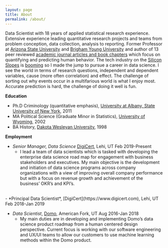 ```yaml
---
layout: page
title: About
permalink: /about/
---
```


Data Scientist with 18 years of applied statistical research experience. Extensive experience leading quantitative research
projects and teams from problem conception, data collection, analysis to reporting. Former Professor at 
[Arizona State University](https://ccj.asu.edu) and [Brigham Young University](https://sociology.byu.edu)
and author of 13 peer reviewed [academic journal articles and book chapters](https://scholar.google.com/citations?hl=en&authuser=1&user=ippq3CwAAAAJ)
which focus on quantifying and predicting human behavior. The tech industry on the [Silicon Slopes](https://siliconslopes.com) 
is [booming](https://www.utahbusiness.com/tech-silicon-slopes/)  so I made the jump to pursue a career in data science. 
I see the world in terms of research questions, independent and dependent variables, cause (more often correlation) and effect. 
The challenge of sorting out why events occur in a multifarious world is what I enjoy most. Accurate prediction is hard, 
the challenge of doing it well is fun.


**Education**
* Ph.D Criminology (quantitative emphasis), [University at Albany, State University of New York](https://www.albany.edu/scj/), 2011
* MA Political Science (Graduate Minor in Statistics), [University of Wyoming](http://www.uwyo.edu/pols/), 2002
* BA History, [Dakota Wesleyan University](https://www.dwu.edu/academics/majors-minors/history), 1998

**Employment**
- *Senior Manager, Data Science* [DigiCert](https://www.digicert.com), Lehi, UT Feb 2019-Present
    - I lead a team of data scientists which is tasked with developing the enterprise data science road map for engagement
with business stakeholders and executives. My main objective is the development and initiation of data science programs 
across company organizations with a view of improving overall company performance but with a focus on revenue growth 
and achievement of the business’ OKR’s and KPI’s.
<br>
- *Principal Data Scientist*, [DigiCert](https://www.digicert.com), Lehi, UT Feb 2018-Jan 2019

- *Data Scientist*, [Domo](https://www.domo.com), American Fork, UT Aug 2016-Jan 2018
    - My main duties are in developing and implementing Domo’s data science product roadmap
from a human centered design perspective. Current focus is working with our software engineering and UX/UI teams to 
allow our customers to use machine learning methods within the Domo product.


